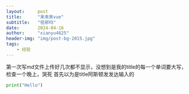 ```yaml
---
layout:     post
title:      "来来来vue"
subtitle:   "信邪吗"
date:       2024-04-16
author:     "xianyu4625"
header-img: "img/post-bg-2015.jpg"
tags:
    - 经验
---
```


第一次写md文件上传好几次都不显示，没想到是我的title的每一个单词要大写，检查一个晚上，哭死
首先以为是title阿斯顿发发达输入的
```python
print("Hello")
```